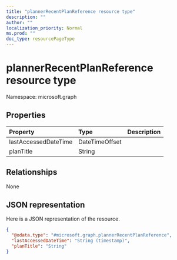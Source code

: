 ```yaml
---
title: "plannerRecentPlanReference resource type"
description: ""
author: ""
localization_priority: Normal
ms.prod: ""
doc_type: resourcePageType
---
```


# plannerRecentPlanReference resource type


Namespace: microsoft.graph



## Properties
|Property|Type|Description|
|:---|:---|:---|
|lastAccessedDateTime|DateTimeOffset||
|planTitle|String||

## Relationships
None

## JSON representation
Here is a JSON representation of the resource.
<!-- {
  "blockType": "resource",
  "@odata.type": "microsoft.graph.plannerRecentPlanReference"
}
-->
``` json
{
  "@odata.type": "#microsoft.graph.plannerRecentPlanReference",
  "lastAccessedDateTime": "String (timestamp)",
  "planTitle": "String"
}
```

